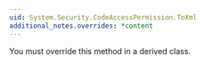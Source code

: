 ```yaml
---
uid: System.Security.CodeAccessPermission.ToXml
additional_notes.overrides: *content
---
```


<p>You must override this method in a derived class.</p>


